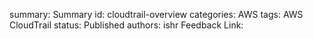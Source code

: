 summary: Summary
id: cloudtrail-overview
categories: AWS
tags: AWS CloudTrail
status: Published
authors: ishr
Feedback Link: 

